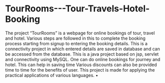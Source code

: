 # TourRooms---Tour-Travels-Hotel-Booking
The project “TourRooms” is a webpage for online bookings of tour, travel and hotel. Various steps are followed in this to complete the booking process starting from signup to entering the booking details. This is a connectivity project in which entered details are saved in database and can be accessed from the database. This is a java project based on jsp, servlet and connectivity using MySQL. One can do online bookings for journey and hotel. This can help in saving time Various discounts can also be provided time to time for the benefits of user. This project is made for applying the practical applications of various languages. •
